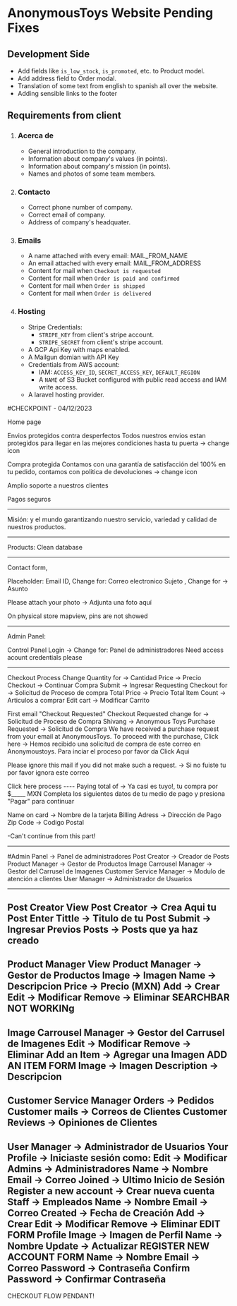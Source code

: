 # AnonymousToys Website Pending Fixes

## Development Side

-   Add fields like `is_low_stock`, `is_promoted`, etc. to Product model.
-   Add address field to Order modal.
-   Translation of some text from english to spanish all over the website.
-   Adding sensible links to the footer

## Requirements from client

1. ### Acerca de
    - General introduction to the company.
    - Information about company's values (in points).
    - Information about company's mission (in points).
    - Names and photos of some team members.
1. ### Contacto
    - Correct phone number of company.
    - Correct email of company.
    - Address of company's headquater.
1. ### Emails
    - A name attached with every email: MAIL_FROM_NAME
    - An email attached with every email: MAIL_FROM_ADDRESS
    - Content for mail when `Checkout is requested`
    - Content for mail when `Order is paid and confirmed`
    - Content for mail when `Order is shipped`
    - Content for mail when `Order is delivered`
1. ### Hosting
    - Stripe Credentials:
        - `STRIPE_KEY` from client's stripe account.
        - `STRIPE_SECRET` from client's stripe account.
    - A GCP Api Key with maps enabled.
    - A Mailgun domian with API Key
    - Credentials from AWS account:
        - IAM: `ACCESS_KEY_ID`, `SECRET_ACCESS_KEY`, `DEFAULT_REGION`
        - A `NAME` of S3 Bucket configured with public read access and IAM write access.
    - A laravel hosting provider.


#CHECKPOINT - 04/12/2023

Home page

Envios protegidos contra desperfectos
Todos nuestros envios estan protegidos para llegar en las mejores condiciones hasta tu puerta
-> change icon 

Compra protegida
Contamos con una garantía de satisfacción del 100% en tu pedido, contamos con politica de devoluciones
-> change icon

Amplio soporte a nuestros clientes


Pagos seguros


------------------------------------

Misión:
y el mundo garantizando nuestro servicio, variedad y calidad de nuestros productos.

----------------------------------
Products: Clean database


----------------------------------

Contact form, 

Placeholder: Email ID, Change for: Correo electronico
Sujeto , Change for -> Asunto

Please attach your photo -> Adjunta una foto aquí

On physical store mapview, pins are not showed

------------------------------------------------
Admin Panel:

Control Panel Login -> Change for: Panel de administradores
Need access acount credentials please


------------

Checkout Process
Change Quantity for -> Cantidad
Price -> Precio
Checkout -> Continuar Compra
Submit -> Ingresar
Requesting Checkout for -> Solicitud de Proceso de compra
Total Price -> Precio Total
Item Count -> Articulos a comprar
Edit cart -> Modificar Carrito

First email "Checkout Requested"
Checkout Requested change for -> Solicitud de Proceso de Compra
Shivang -> Anonymous Toys
Purchase Requested -> Solicitud de Compra
We have received a purchase request from your email at AnonymousToys. To proceed with the purchase, Click here -> Hemos recibido una solicitud de compra de este correo en Anonymoustoys. Para inciar el proceso por favor da Click Aqui

Please ignore this mail if you did not make such a request. -> Si no fuiste tu por favor ignora este correo


Click here process ----
Paying total of -> Ya casi es tuyo!, tu compra por $_____ MXN
                    Completa los siguientes datos de tu medio de pago y presiona "Pagar" para continuar 

Name on card -> Nombre de la tarjeta
Billing Adress -> Dirección de Pago 
Zip Code -> Codigo Postal

-Can't continue from this part!

-----------------------------------------------------------
#Admin Panel -> Panel de administradores
Post Creator -> Creador de Posts
Product Manager -> Gestor de Productos
Image Carrousel Manager -> Gestor del Carrusel de Imagenes
Customer Service Manager -> Modulo de atención a clientes
User Manager -> Administrador de Usuarios

-------------------------------------------------------------
Post Creator View
Post Creator -> Crea Aqui tu Post
Enter Tittle -> Titulo de tu Post
Submit -> Ingresar
Previos Posts -> Posts que ya haz creado
------------------------------------------------------------
Product Manager View
Product Manager -> Gestor de Productos
Image -> Imagen 
Name -> Descripcion
Price -> Precio (MXN)
Add -> Crear
Edit -> Modificar
Remove -> Eliminar
SEARCHBAR NOT WORKINg
-------------------------------------------------------------
Image Carrousel Manager -> Gestor del Carrusel de Imagenes
Edit -> Modificar
Remove -> Eliminar
Add an Item -> Agregar una Imagen
ADD AN ITEM FORM
Image -> Imagen
Description -> Descripcion
------------------------------------------------------------------
Customer Service Manager
Orders -> Pedidos
Customer mails -> Correos de Clientes 
Customer Reviews -> Opiniones de Clientes
------------------------------------------------------------------
User Manager -> Administrador de Usuarios
Your Profile -> Iniciaste sesión como:
Edit -> Modificar
Admins -> Administradores
Name -> Nombre
Email -> Correo
Joined -> Ultimo Inicio de Sesión
Register a new account -> Crear nueva cuenta
Staff -> Empleados
Name -> Nombre
Email -> Correo
Created -> Fecha de Creación
Add -> Crear
Edit -> Modificar
Remove -> Eliminar
EDIT FORM
Profile Image -> Imagen de Perfil
Name -> Nombre
Update -> Actualizar
REGISTER NEW ACCOUNT FORM
Name -> Nombre
Email -> Correo
Password -> Contraseña
Confirm Password -> Confirmar Contraseña
---------------------------------------------------------------------
CHECKOUT FLOW PENDANT!
